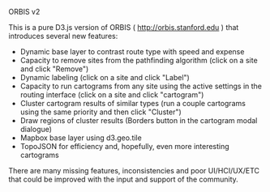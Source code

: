 ORBIS v2

This is a pure D3.js version of ORBIS ( http://orbis.stanford.edu ) that introduces several new features:

* Dynamic base layer to contrast route type with speed and expense
* Capacity to remove sites from the pathfinding algorithm (click on a site and click "Remove")
* Dynamic labeling (click on a site and click "Label")
* Capacity to run cartograms from any site using the active settings in the routing interface (click on a site and click "cartogram")
* Cluster cartogram results of similar types (run a couple cartograms using the same priority and then click "Cluster")
* Draw regions of cluster results (Borders button in the cartogram modal dialogue)
* Mapbox base layer using d3.geo.tile
* TopoJSON for efficiency and, hopefully, even more interesting cartograms

There are many missing features, inconsistencies and poor UI/HCI/UX/ETC that could be improved with the input and support of the community.
